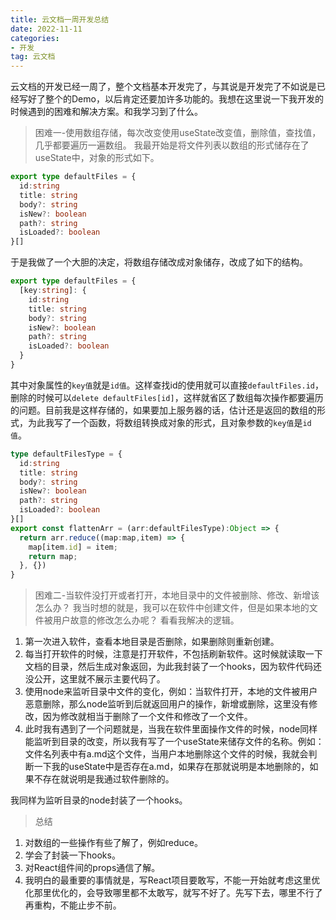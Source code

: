 ```yaml
---
title: 云文档一周开发总结
date: 2022-11-11
categories: 
- 开发
tag: 云文档
---
```


云文档的开发已经一周了，整个文档基本开发完了，与其说是开发完了不如说是已经写好了整个的Demo，以后肯定还要加许多功能的。我想在这里说一下我开发的时候遇到的困难和解决方案。和我学习到了什么。

> 困难一-使用数组存储，每次改变使用useState改变值，删除值，查找值，几乎都要遍历一遍数组。
我最开始是将文件列表以数组的形式储存在了useState中，对象的形式如下。
```ts
export type defaultFiles = {
  id:string
  title: string
  body?: string
  isNew?: boolean
  path?: string
  isLoaded?: boolean
}[]
```
于是我做了一个大胆的决定，将数组存储改成对象储存，改成了如下的结构。
```ts
export type defaultFiles = {
  [key:string]: {
    id:string
    title: string
    body?: string
    isNew?: boolean
    path?: string
    isLoaded?: boolean
  }
}
```
其中对象属性的`key值`就是`id值`。这样查找id的使用就可以直接`defaultFiles.id`，删除的时候可以`delete defaultFiles[id]`，这样就省区了数组每次操作都要遍历的问题。目前我是这样存储的，如果要加上服务器的话，估计还是返回的数组的形式，为此我写了一个函数，将数组转换成对象的形式，且对象参数的`key值`是`id值`。
```ts
type defaultFilesType = {
  id:string
  title: string
  body?: string
  isNew?: boolean
  path?: string
  isLoaded?: boolean
}[]
export const flattenArr = (arr:defaultFilesType):Object => {
  return arr.reduce((map:map,item) => {
    map[item.id] = item;
    return map;
  }, {})
}
```

> 困难二-当软件没打开或者打开，本地目录中的文件被删除、修改、新增该怎么办？
我当时想的就是，我可以在软件中创建文件，但是如果本地的文件被用户故意的修改怎么办呢？
看看我解决的逻辑。
1. 第一次进入软件，查看本地目录是否删除，如果删除则重新创建。
2. 每当打开软件的时候，注意是打开软件，不包括刷新软件。这时候就读取一下文档的目录，然后生成对象返回，为此我封装了一个hooks，因为软件代码还没公开，这里就不展示主要代码了。
3. 使用node来监听目录中文件的变化，例如：当软件打开，本地的文件被用户恶意删除，那么node监听到后就返回用户的操作，新增或删除，这里没有修改，因为修改就相当于删除了一个文件和修改了一个文件。
4. 此时我有遇到了一个问题就是，当我在软件里面操作文件的时候，node同样能监听到目录的改变，所以我有写了一个useState来储存文件的名称。例如：文件名列表中有a.md这个文件，当用户本地删除这个文件的时候，我就会判断一下我的useState中是否存在a.md，如果存在那就说明是本地删除的，如果不存在就说明是我通过软件删除的。

我同样为监听目录的node封装了一个hooks。

> 总结
1. 对数组的一些操作有些了解了，例如reduce。
2. 学会了封装一下hooks。
3. 对React组件间的props通信了解。
4. 我明白的最重要的事情就是，写React项目要敢写，不能一开始就考虑这里优化那里优化的，会导致哪里都不太敢写，就写不好了。先写下去，哪里不行了再重构，不能止步不前。